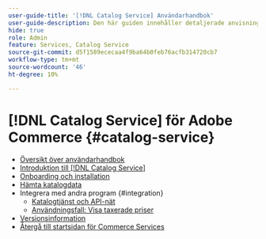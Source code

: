 ```yaml
---
user-guide-title: '[!DNL Catalog Service] Användarhandbok'
user-guide-description: Den här guiden innehåller detaljerade anvisningar om hur du använder [!DNL Catalog Service] för Adobe Commerce.
hide: true
role: Admin
feature: Services, Catalog Service
source-git-commit: d5f1589ececaa4f9ba64b0feb76acfb314720cb7
workflow-type: tm+mt
source-wordcount: '46'
ht-degree: 10%

---
```


# [!DNL Catalog Service] för Adobe Commerce {#catalog-service}

- [Översikt över användarhandbok](guide-overview.md)
- [Introduktion till  [!DNL Catalog Service]](overview.md)
- [Onboarding och installation](installation.md)
- [Hämta katalogdata](graphql-queries.md)
- Integrera med andra program {#integration}
   - [Katalogtjänst och API-nät](mesh.md)
   - [Användningsfall: Visa taxerade priser](taxes.md)
- [Versionsinformation](release-notes.md)
- [Återgå till startsidan för Commerce Services](https://experienceleague.adobe.com/en/docs/commerce/user-guides/home)


